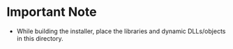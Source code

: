 # Important Note

* While building the installer, place the libraries and dynamic DLLs/objects in this directory.
